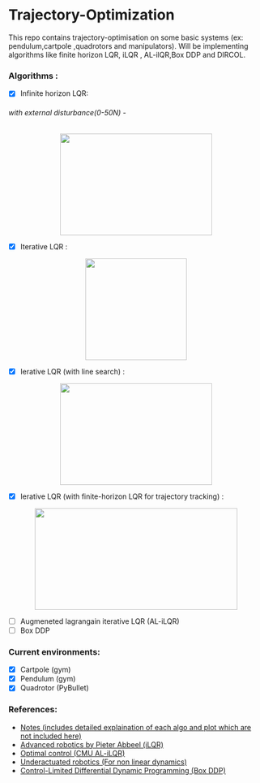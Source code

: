# Trajectory-Optimization
This repo contains trajectory-optimisation  on some basic systems (ex: pendulum,cartpole ,quadrotors and manipulators). Will  be implementing algorithms like finite horizon LQR, iLQR , AL-ilQR,Box DDP and DIRCOL.
### Algorithms  :
- [X] Infinite horizon LQR:



###### with external disturbance(0-50N)  -  
<p align="center">

<img src="https://github.com/yaswanth1701/Trajectory-Optimization/assets/92177410/0f8d7961-70f0-45c5-9640-71cb30740881.gif" width="300" height="200">
</p>




- [X] Iterative LQR :
<p align="center">

<img src="https://github.com/yaswanth1701/Trajectory-Optimization/assets/92177410/3be5d0fe-c398-4398-9109-6f9766d525f9" width="200" height="200">
</p>

- [X] Ierative LQR (with line search) :

      
<p align="center">

<img src="https://github.com/yaswanth1701/Trajectory-Optimization/assets/92177410/5b540218-bf16-4102-86a6-97186a7f60da.gif" width="300" height="200">
</p>

- [X] Ierative LQR (with finite-horizon LQR for trajectory tracking) :
<p align="center">
<img src="https://github.com/yaswanth1701/Trajectory-Optimization/assets/92177410/077646e7-c350-4c13-a693-e9e871f48013" width=400" height="200">
</p>




- [ ] Augmeneted lagrangain iterative LQR (AL-iLQR)
- [ ] Box DDP
### Current environments:
- [x] Cartpole (gym)
- [x] Pendulum (gym)
- [x] Quadrotor (PyBullet)
### References:
- [Notes (includes detailed explaination of each algo and plot which are not included here)](https://www.notion.so/Trajectory-Optimisation-DDP-iLQR-7b680055afff496ba324bc03827f32e3?pvs=4)
- [Advanced robotics by Pieter Abbeel (iLQR)](https://people.eecs.berkeley.edu/~pabbeel/cs287-fa19/)
- [Optimal control (CMU AL-iLQR)](https://youtu.be/qGoGGSpg9Fs)
- [Underactuated robotics (For non linear dynamics)](https://youtube.com/playlist?list=PLkx8KyIQkMfVVMjf9FtTojfUvKNqscEN9)
- [Control-Limited Differential Dynamic Programming (Box DDP)](https://homes.cs.washington.edu/~todorov/papers/TassaICRA14.pdf)
